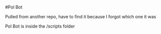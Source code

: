 #Pol Bot

Pulled from another repo, have to find it because I forgot which one it was

Pol Bot is inside the /scripts folder
